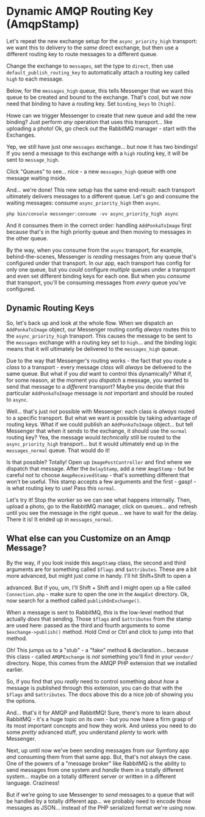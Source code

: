 # Dynamic AMQP Routing Key (AmqpStamp)

Let's repeat the new exchange setup for the `async_priority_high` transport: we
want this to delivery to the *same* direct exchange, but then use a different
routing key to route messages to a different queue.

Change the exchange to `messages`, set the type to `direct`, then use
`default_publish_routing_key` to automatically attach a routing key called `high`
to each message.

Below, for the `messages_high` queue, this tells Messenger that we want this queue
to be created and bound to the exchange. That's cool, but we *now* need that binding
to have a routing key. Set `binding_keys` to `[high]`.

Howe can we trigger Messenger to create that new queue and add the new binding? Just
perform *any* operation that uses this transport... like uploading a photo! Ok,
go check out the RabbitMQ manager - start with the Exchanges.

Yep, we still have just one `messages` exchange... but now it has two bindings!
If you send a message to this exchange with a `high` routing key, it will be
sent to `message_high`.

Click "Queues" to see... nice - a new `messages_high` queue with one message
waiting inside.

And... we're done! This new setup has the same end-result: each transport ultimately
delivers messages to a different queue. Let's go and consume the waiting messages:
consume `async_priority_high` then `async`.

```terminal-silent
php bin/console messenger:consume -vv async_priority_high async
```

And it consumes them in the correct order: handling `AddPonkaToImage` first because
that's in the high priority queue and then moving to messages in the other queue.

By the way, when you consume from the `async` transport, for example, behind-the-scenes,
Messenger is *reading* messages from any queue that's configured under that transport.
In our app, each transport has config for only one queue, but you *could* configure
*multiple* queues under a transport and even set different binding keys for each
one. But when you *consume* that transport, you'll be consuming messages from
*every* queue you've configured.

## Dynamic Routing Keys

So, let's back up and look at the whole flow. When we dispatch an `AddPonkaToImage`
object, our Messenger routing config *always* routes this to the `async_priority_high`
transport. This causes the message to be sent to the `messages` exchange with a
routing key set to `high`... and the binding logic means that it will ultimately
be delivered to the `messages_high` queue.

Due to the way that Messenger's routing works - the fact that you route a *class*
to a transport - every message *class* will *always* be delivered to the same
queue. But what if you *did* want to control this dynamically? What if, for some
reason, at the moment you *dispatch* a message, you wanted to send that message
to a *different* transport? Maybe you decide that *this* particular `AddPonkaToImage`
message is *not* important and should be routed to `async`.

Well... that's just *not* possible with Messenger: each class is *always* routed
to a specific transport. But what we want *is* possible by taking advantage of
routing keys. What if we could publish an `AddPonkaToImage` object... but tell
Messenger that when it sends to the exchange, it should use the `normal` routing
key? Yea, the message would *technically* still be routed to the `async_priority_high`
transport... but it would ultimately end up in the `messages_normal` queue. That
would do it!

Is that possible? Totally! Open up `ImagePostController` and find where we dispatch
that message. After the `DelayStamp`, add a new `AmqpStamp` - but be careful not
to choose `AmqpReceivedStamp` - that's something different that won't be useful.
This stamp accepts a few arguments and the first - gasp! - is what routing key
to use! Pass this `normal`.

Let's try it! Stop the worker so we can see what happens internally. Then, upload
a photo, go to the RabbitMQ manager, click on queues... and refresh until you see
the message in the right queue... we have to wait for the delay. There it is!
It ended up in `messages_normal`.

## What else can you Customize on an Amqp Message?

By the way, if you look inside this `AmqpStamp` class, the second and third
arguments are for something called `$flags` and `$attributes`. These are a bit
more advanced, but might just come in handy. I'll hit Shift+Shift to open a

advanced. But if you, um, I'll Shift + Shift and I might open up a file called
`Connection.php` - make sure to open the one in the `AmqpExt` directory. Ok,
now search for a method called `publishOnExchange()`.

When a message is sent to RabbitMQ, *this* is the low-level method that actually
*does* that sending. Those `$flags` and `$attributes` from the stamp are used
here: passed as the third and fourth arguments to some `$exchange->publish()`
method. Hold Cmd or Ctrl and click to jump into that method.

Oh! This jumps us to a "stub" - a "fake" method & declaration... because this
class - called `AMQPExchange` is *not* something you'll find in your `vendor/`
directory. Nope, this comes from the AMQP PHP extension that we installed earlier.

So, if you find that you *really* need to control something about *how* a message
is published through this extension, you can do that with the `$flags` and
`$attributes`. The docs above this do a nice job of showing you the options.

And... that's it for AMQP and RabbitMQ! Sure, there's more to learn about RabbitMQ -
it's a huge topic on its own - but you now have a firm grasp of its most important
concepts and how they work. And unless you need to do some *pretty* advanced stuff,
you understand *plenty* to work with Messenger.

Next, up until now we've been sending messages from our Symfony app *and* consuming
them from that same app. But, that's not always the case. One of the powers of
a "message broker" like RabbitMQ is the ability to send messages from one system
and *handle* them in a totally different system... maybe on a totally different
server or written in a different language. Craziness!

But if we're going to use Messenger to *send* messages to a queue that will be
handled by a totally different app... we probably need to encode those messages
as JSON... instead of the PHP serialized format we're using now.
